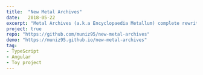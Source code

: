```yaml
---
title:  "New Metal Archives"
date:   2018-05-22
excerpt: "Metal Archives (a.k.a Encyclopaedia Metallum) complete rewrite."
project: true
repo: "https://github.com/muniz95/new-metal-archives"
demo: "https://muniz95.github.io/new-metal-archives"
tag:
- TypeScript
- Angular
- Toy project
---
```

